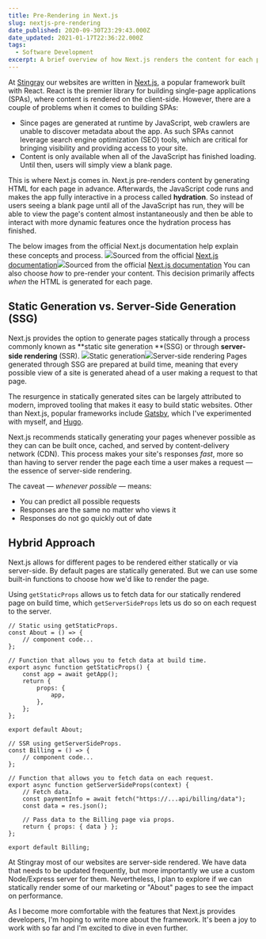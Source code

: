 ```yaml
---
title: Pre-Rendering in Next.js
slug: nextjs-pre-rendering
date_published: 2020-09-30T23:29:43.000Z
date_updated: 2021-01-17T22:36:22.000Z
tags:
  - Software Development
excerpt: A brief overview of how Next.js renders the content for each page of a website or app.
---
```


At [Stingray](https://www.stingray.com/) our websites are written in [Next.js](https://nextjs.org/), a popular framework built with React. React is the premier library for building single-page applications (SPAs), where content is rendered on the client-side. However, there are a couple of problems when it comes to building SPAs:

- Since pages are generated at runtime by JavaScript, web crawlers are unable to discover metadata about the app. As such SPAs cannot leverage search engine optimization (SEO) tools, which are critical for bringing visibility and providing access to your site.
- Content is only available when all of the JavaScript has finished loading. Until then, users will simply view a blank page.

This is where Next.js comes in. Next.js pre-renders content by generating HTML for each page in advance. Afterwards, the JavaScript code runs and makes the app fully interactive in a process called **hydration**. So instead of users seeing a blank page until all of the JavaScript has run, they will be able to view the page's content almost instantaneously and then be able to interact with more dynamic features once the hydration process has finished.

The below images from the official Next.js documentation help explain these concepts and process.
![](//public/static/images/ghost/2020/09/image-3.png)Sourced from the official [Next.js documentation](https://nextjs.org/learn/basics/data-fetching/pre-rendering)![](//public/static/images/ghost/2020/09/image-2.png)Sourced from the official [Next.js documentation](https://nextjs.org/learn/basics/data-fetching/pre-rendering)
You can also choose *how* to pre-render your content. This decision primarily affects *when* the HTML is generated for each page.

## Static Generation vs. Server-Side Generation (SSG)

Next.js provides the option to generate pages statically through a process commonly known as **static site generation **(SSG) or through **server-side rendering** (SSR).
![](//public/static/images/ghost/2020/09/image-4.png)Static generation![](//public/static/images/ghost/2020/09/image-5.png)Server-side rendering
Pages generated through SSG are prepared at build time, meaning that every possible view of a site is generated ahead of a user making a request to that page.

The resurgence in statically generated sites can be largely attributed to modern, improved tooling that makes it easy to build static websites. Other than Next.js, popular frameworks include [Gatsby](https://www.gatsbyjs.com/), which I've experimented with myself, and [Hugo](https://gohugo.io/).

Next.js recommends statically generating your pages whenever possible as they can can be built once, cached, and served by content-delivery network (CDN). This process makes your site's responses *fast*, more so than having to server render the page each time a user makes a request — the essence of server-side rendering.

The caveat — *whenever possible* — means:

- You can predict all possible requests
- Responses are the same no matter who views it
- Responses do not go quickly out of date

## Hybrid Approach

Next.js allows for different pages to be rendered either statically or via server-side. By default pages are statically generated. But we can use some built-in functions to choose how we'd like to render the page.

Using `getStaticProps` allows us to fetch data for our statically rendered page on build time, which `getServerSideProps` lets us do so on each request to the server.

    // Static using getStaticProps.
    const About = () => {
        // component code...
    };
    
    // Function that allows you to fetch data at build time.
    export async function getStaticProps() {
    	const app = await getApp();
        return {
            props: {
                app,
            },
        };
    };
    
    export default About;
    
    // SSR using getServerSideProps.
    const Billing = () => {
        // component code...
    };
    
    // Function that allows you to fetch data on each request.
    export async function getServerSideProps(context) {
        // Fetch data.
        const paymentInfo = await fetch("https://...api/billing/data");
        const data = res.json();
        
        // Pass data to the Billing page via props.
        return { props: { data } };
    };
    
    export default Billing;

At Stingray most of our websites are server-side rendered. We have data that needs to be updated frequently, but more importantly we use a custom Node/Express server for them. Nevertheless, I plan to explore if we can statically render some of our marketing or "About" pages to see the impact on performance.

As I become more comfortable with the features that Next.js provides developers, I'm hoping to write more about the framework. It's been a joy to work with so far and I'm excited to dive in even further.
